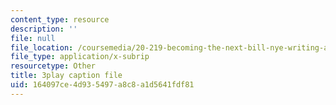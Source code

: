 ```yaml
---
content_type: resource
description: ''
file: null
file_location: /coursemedia/20-219-becoming-the-next-bill-nye-writing-and-hosting-the-educational-show-january-iap-2015/164097ce4d935497a8c8a1d5641fdf81_Docl3KOqnHI.vtt
file_type: application/x-subrip
resourcetype: Other
title: 3play caption file
uid: 164097ce-4d93-5497-a8c8-a1d5641fdf81
---
```

